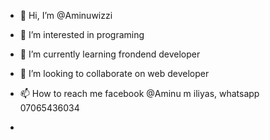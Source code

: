 - 👋 Hi, I’m @Aminuwizzi
- 👀 I’m interested in programing 
- 🌱 I’m currently learning frondend developer
- 💞️ I’m looking to collaborate on web developer 
- 📫 How to reach me facebook @Aminu m iliyas, whatsapp 07065436034

- 

<!---
Aminuwizzi/Aminuwizzi is a ✨ special ✨ repository because its `README.md` (this file) appears on your GitHub profile.
You can click the Preview link to take a look at your changes.
--->
